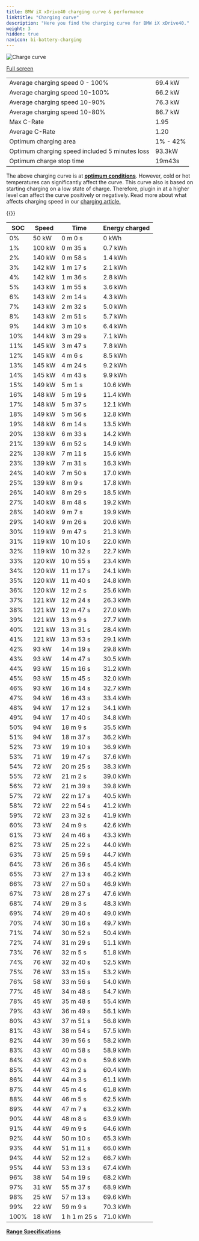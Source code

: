 ```yaml
---
title: BMW iX xDrive40 charging curve & performance
linktitle: "Charging curve"
description: "Here you find the charging curve for BMW iX xDrive40."
weight: 3
hidden: true
navicon: bi-battery-charging
---
```

<!-- markdownlint-disable MD033 -->
<img src="../chargingcurve.svg" alt="Charge curve" class="img-fluid">

[Full screen](/models/bmw/ix/ix_xdrive40/chargingcurve.svg)


<table class="table table-striped border">
<tbody>
<tr>
<td>Average charging speed 0 - 100%</td><td>69.4 kW</td>
</tr>
<tr>
<td>Average charging speed 10-100%</td><td>66.2 kW</td>
</tr>
<tr>
<td>Average charging speed 10-90%</td><td>76.3 kW</td>
</tr>
<tr>
<td>Average charging speed 10-80%</td><td>86.7 kW</td>
</tr>
<tr>
<td>Max C-Rate</td><td>1.95</td>
</tr>
<tr>
<td>Average C-Rate</td><td>1.20</td>
</tr>
<tr>
<td>Optimum charging area</td><td>1% - 42%</td>
</tr>
<tr>
<td>Optimum charging speed included 5 minutes loss</td><td>93.3kW</td>
</tr>
<tr>
<td>Optimum charge stop time</td><td>19m43s</td>
</tr>
</tbody>
</table>


The above charging curve is at **[optimum conditions](../../../../../technology/battery/charging/#temperature)**. However, cold or hot temperatures can significantly affect the curve. This curve also is based on starting charging on a low state of charge. Therefore, plugin in at a higher level can affect the curve positively or negatively. Read more about what affects charging speed in our [charging article.](../../../../../technology/battery/charging/)


{{<evkxdisplayaddarticle />}}
<table class="table table-striped border">
<thead>
<tr><th>SOC</th><th>Speed</th><th>Time</th><th>Energy charged</th></tr>
</thead>
<tbody>
<tr>
<td>0%</td><td>50 kW</td><td> 0 m 0 s </td><td>0 kWh </td>
</tr>
<tr>
<td>1%</td><td>100 kW</td><td> 0 m 35 s </td><td>0.7 kWh </td>
</tr>
<tr>
<td>2%</td><td>140 kW</td><td> 0 m 58 s </td><td>1.4 kWh </td>
</tr>
<tr>
<td>3%</td><td>142 kW</td><td> 1 m 17 s </td><td>2.1 kWh </td>
</tr>
<tr>
<td>4%</td><td>142 kW</td><td> 1 m 36 s </td><td>2.8 kWh </td>
</tr>
<tr>
<td>5%</td><td>143 kW</td><td> 1 m 55 s </td><td>3.6 kWh </td>
</tr>
<tr>
<td>6%</td><td>143 kW</td><td> 2 m 14 s </td><td>4.3 kWh </td>
</tr>
<tr>
<td>7%</td><td>143 kW</td><td> 2 m 32 s </td><td>5.0 kWh </td>
</tr>
<tr>
<td>8%</td><td>143 kW</td><td> 2 m 51 s </td><td>5.7 kWh </td>
</tr>
<tr>
<td>9%</td><td>144 kW</td><td> 3 m 10 s </td><td>6.4 kWh </td>
</tr>
<tr>
<td>10%</td><td>144 kW</td><td> 3 m 29 s </td><td>7.1 kWh </td>
</tr>
<tr>
<td>11%</td><td>145 kW</td><td> 3 m 47 s </td><td>7.8 kWh </td>
</tr>
<tr>
<td>12%</td><td>145 kW</td><td> 4 m 6 s </td><td>8.5 kWh </td>
</tr>
<tr>
<td>13%</td><td>145 kW</td><td> 4 m 24 s </td><td>9.2 kWh </td>
</tr>
<tr>
<td>14%</td><td>145 kW</td><td> 4 m 43 s </td><td>9.9 kWh </td>
</tr>
<tr>
<td>15%</td><td>149 kW</td><td> 5 m 1 s </td><td>10.6 kWh </td>
</tr>
<tr>
<td>16%</td><td>148 kW</td><td> 5 m 19 s </td><td>11.4 kWh </td>
</tr>
<tr>
<td>17%</td><td>148 kW</td><td> 5 m 37 s </td><td>12.1 kWh </td>
</tr>
<tr>
<td>18%</td><td>149 kW</td><td> 5 m 56 s </td><td>12.8 kWh </td>
</tr>
<tr>
<td>19%</td><td>148 kW</td><td> 6 m 14 s </td><td>13.5 kWh </td>
</tr>
<tr>
<td>20%</td><td>138 kW</td><td> 6 m 33 s </td><td>14.2 kWh </td>
</tr>
<tr>
<td>21%</td><td>139 kW</td><td> 6 m 52 s </td><td>14.9 kWh </td>
</tr>
<tr>
<td>22%</td><td>138 kW</td><td> 7 m 11 s </td><td>15.6 kWh </td>
</tr>
<tr>
<td>23%</td><td>139 kW</td><td> 7 m 31 s </td><td>16.3 kWh </td>
</tr>
<tr>
<td>24%</td><td>140 kW</td><td> 7 m 50 s </td><td>17.0 kWh </td>
</tr>
<tr>
<td>25%</td><td>139 kW</td><td> 8 m 9 s </td><td>17.8 kWh </td>
</tr>
<tr>
<td>26%</td><td>140 kW</td><td> 8 m 29 s </td><td>18.5 kWh </td>
</tr>
<tr>
<td>27%</td><td>140 kW</td><td> 8 m 48 s </td><td>19.2 kWh </td>
</tr>
<tr>
<td>28%</td><td>140 kW</td><td> 9 m 7 s </td><td>19.9 kWh </td>
</tr>
<tr>
<td>29%</td><td>140 kW</td><td> 9 m 26 s </td><td>20.6 kWh </td>
</tr>
<tr>
<td>30%</td><td>119 kW</td><td> 9 m 47 s </td><td>21.3 kWh </td>
</tr>
<tr>
<td>31%</td><td>119 kW</td><td> 10 m 10 s </td><td>22.0 kWh </td>
</tr>
<tr>
<td>32%</td><td>119 kW</td><td> 10 m 32 s </td><td>22.7 kWh </td>
</tr>
<tr>
<td>33%</td><td>120 kW</td><td> 10 m 55 s </td><td>23.4 kWh </td>
</tr>
<tr>
<td>34%</td><td>120 kW</td><td> 11 m 17 s </td><td>24.1 kWh </td>
</tr>
<tr>
<td>35%</td><td>120 kW</td><td> 11 m 40 s </td><td>24.8 kWh </td>
</tr>
<tr>
<td>36%</td><td>120 kW</td><td> 12 m 2 s </td><td>25.6 kWh </td>
</tr>
<tr>
<td>37%</td><td>121 kW</td><td> 12 m 24 s </td><td>26.3 kWh </td>
</tr>
<tr>
<td>38%</td><td>121 kW</td><td> 12 m 47 s </td><td>27.0 kWh </td>
</tr>
<tr>
<td>39%</td><td>121 kW</td><td> 13 m 9 s </td><td>27.7 kWh </td>
</tr>
<tr>
<td>40%</td><td>121 kW</td><td> 13 m 31 s </td><td>28.4 kWh </td>
</tr>
<tr>
<td>41%</td><td>121 kW</td><td> 13 m 53 s </td><td>29.1 kWh </td>
</tr>
<tr>
<td>42%</td><td>93 kW</td><td> 14 m 19 s </td><td>29.8 kWh </td>
</tr>
<tr>
<td>43%</td><td>93 kW</td><td> 14 m 47 s </td><td>30.5 kWh </td>
</tr>
<tr>
<td>44%</td><td>93 kW</td><td> 15 m 16 s </td><td>31.2 kWh </td>
</tr>
<tr>
<td>45%</td><td>93 kW</td><td> 15 m 45 s </td><td>32.0 kWh </td>
</tr>
<tr>
<td>46%</td><td>93 kW</td><td> 16 m 14 s </td><td>32.7 kWh </td>
</tr>
<tr>
<td>47%</td><td>94 kW</td><td> 16 m 43 s </td><td>33.4 kWh </td>
</tr>
<tr>
<td>48%</td><td>94 kW</td><td> 17 m 12 s </td><td>34.1 kWh </td>
</tr>
<tr>
<td>49%</td><td>94 kW</td><td> 17 m 40 s </td><td>34.8 kWh </td>
</tr>
<tr>
<td>50%</td><td>94 kW</td><td> 18 m 9 s </td><td>35.5 kWh </td>
</tr>
<tr>
<td>51%</td><td>94 kW</td><td> 18 m 37 s </td><td>36.2 kWh </td>
</tr>
<tr>
<td>52%</td><td>73 kW</td><td> 19 m 10 s </td><td>36.9 kWh </td>
</tr>
<tr>
<td>53%</td><td>71 kW</td><td> 19 m 47 s </td><td>37.6 kWh </td>
</tr>
<tr>
<td>54%</td><td>72 kW</td><td> 20 m 25 s </td><td>38.3 kWh </td>
</tr>
<tr>
<td>55%</td><td>72 kW</td><td> 21 m 2 s </td><td>39.0 kWh </td>
</tr>
<tr>
<td>56%</td><td>72 kW</td><td> 21 m 39 s </td><td>39.8 kWh </td>
</tr>
<tr>
<td>57%</td><td>72 kW</td><td> 22 m 17 s </td><td>40.5 kWh </td>
</tr>
<tr>
<td>58%</td><td>72 kW</td><td> 22 m 54 s </td><td>41.2 kWh </td>
</tr>
<tr>
<td>59%</td><td>72 kW</td><td> 23 m 32 s </td><td>41.9 kWh </td>
</tr>
<tr>
<td>60%</td><td>73 kW</td><td> 24 m 9 s </td><td>42.6 kWh </td>
</tr>
<tr>
<td>61%</td><td>73 kW</td><td> 24 m 46 s </td><td>43.3 kWh </td>
</tr>
<tr>
<td>62%</td><td>73 kW</td><td> 25 m 22 s </td><td>44.0 kWh </td>
</tr>
<tr>
<td>63%</td><td>73 kW</td><td> 25 m 59 s </td><td>44.7 kWh </td>
</tr>
<tr>
<td>64%</td><td>73 kW</td><td> 26 m 36 s </td><td>45.4 kWh </td>
</tr>
<tr>
<td>65%</td><td>73 kW</td><td> 27 m 13 s </td><td>46.2 kWh </td>
</tr>
<tr>
<td>66%</td><td>73 kW</td><td> 27 m 50 s </td><td>46.9 kWh </td>
</tr>
<tr>
<td>67%</td><td>73 kW</td><td> 28 m 27 s </td><td>47.6 kWh </td>
</tr>
<tr>
<td>68%</td><td>74 kW</td><td> 29 m 3 s </td><td>48.3 kWh </td>
</tr>
<tr>
<td>69%</td><td>74 kW</td><td> 29 m 40 s </td><td>49.0 kWh </td>
</tr>
<tr>
<td>70%</td><td>74 kW</td><td> 30 m 16 s </td><td>49.7 kWh </td>
</tr>
<tr>
<td>71%</td><td>74 kW</td><td> 30 m 52 s </td><td>50.4 kWh </td>
</tr>
<tr>
<td>72%</td><td>74 kW</td><td> 31 m 29 s </td><td>51.1 kWh </td>
</tr>
<tr>
<td>73%</td><td>76 kW</td><td> 32 m 5 s </td><td>51.8 kWh </td>
</tr>
<tr>
<td>74%</td><td>76 kW</td><td> 32 m 40 s </td><td>52.5 kWh </td>
</tr>
<tr>
<td>75%</td><td>76 kW</td><td> 33 m 15 s </td><td>53.2 kWh </td>
</tr>
<tr>
<td>76%</td><td>58 kW</td><td> 33 m 56 s </td><td>54.0 kWh </td>
</tr>
<tr>
<td>77%</td><td>45 kW</td><td> 34 m 48 s </td><td>54.7 kWh </td>
</tr>
<tr>
<td>78%</td><td>45 kW</td><td> 35 m 48 s </td><td>55.4 kWh </td>
</tr>
<tr>
<td>79%</td><td>43 kW</td><td> 36 m 49 s </td><td>56.1 kWh </td>
</tr>
<tr>
<td>80%</td><td>43 kW</td><td> 37 m 51 s </td><td>56.8 kWh </td>
</tr>
<tr>
<td>81%</td><td>43 kW</td><td> 38 m 54 s </td><td>57.5 kWh </td>
</tr>
<tr>
<td>82%</td><td>44 kW</td><td> 39 m 56 s </td><td>58.2 kWh </td>
</tr>
<tr>
<td>83%</td><td>43 kW</td><td> 40 m 58 s </td><td>58.9 kWh </td>
</tr>
<tr>
<td>84%</td><td>43 kW</td><td> 42 m 0 s </td><td>59.6 kWh </td>
</tr>
<tr>
<td>85%</td><td>44 kW</td><td> 43 m 2 s </td><td>60.4 kWh </td>
</tr>
<tr>
<td>86%</td><td>44 kW</td><td> 44 m 3 s </td><td>61.1 kWh </td>
</tr>
<tr>
<td>87%</td><td>44 kW</td><td> 45 m 4 s </td><td>61.8 kWh </td>
</tr>
<tr>
<td>88%</td><td>44 kW</td><td> 46 m 5 s </td><td>62.5 kWh </td>
</tr>
<tr>
<td>89%</td><td>44 kW</td><td> 47 m 7 s </td><td>63.2 kWh </td>
</tr>
<tr>
<td>90%</td><td>44 kW</td><td> 48 m 8 s </td><td>63.9 kWh </td>
</tr>
<tr>
<td>91%</td><td>44 kW</td><td> 49 m 9 s </td><td>64.6 kWh </td>
</tr>
<tr>
<td>92%</td><td>44 kW</td><td> 50 m 10 s </td><td>65.3 kWh </td>
</tr>
<tr>
<td>93%</td><td>44 kW</td><td> 51 m 11 s </td><td>66.0 kWh </td>
</tr>
<tr>
<td>94%</td><td>44 kW</td><td> 52 m 12 s </td><td>66.7 kWh </td>
</tr>
<tr>
<td>95%</td><td>44 kW</td><td> 53 m 13 s </td><td>67.4 kWh </td>
</tr>
<tr>
<td>96%</td><td>38 kW</td><td> 54 m 19 s </td><td>68.2 kWh </td>
</tr>
<tr>
<td>97%</td><td>31 kW</td><td> 55 m 37 s </td><td>68.9 kWh </td>
</tr>
<tr>
<td>98%</td><td>25 kW</td><td> 57 m 13 s </td><td>69.6 kWh </td>
</tr>
<tr>
<td>99%</td><td>22 kW</td><td> 59 m 9 s </td><td>70.3 kWh </td>
</tr>
<tr>
<td>100%</td><td>18 kW</td><td>1 h 1 m 25 s </td><td>71.0 kWh </td>
</tr>
</tbody>
</table>

<div class="mt-3 mb-3">
<a href="../rangeandconsumption/" class="text-decoration-none text-black">
<strong><i class="bi-arrow-left"></i> Range </strong>
</a>
<a href="../specifications/" class="text-decoration-none text-black float-end">
<strong>Specifications <i class="bi-arrow-right"></i></strong>
</a>
</div>
